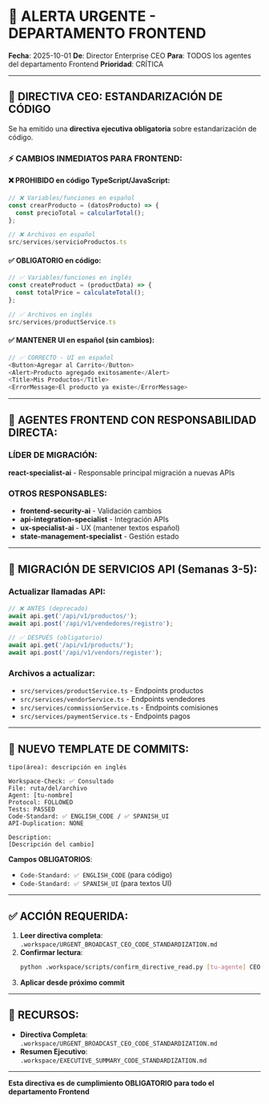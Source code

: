 # 🚨 ALERTA URGENTE - DEPARTAMENTO FRONTEND

**Fecha**: 2025-10-01
**De**: Director Enterprise CEO
**Para**: TODOS los agentes del departamento Frontend
**Prioridad**: CRÍTICA

---

## 📢 DIRECTIVA CEO: ESTANDARIZACIÓN DE CÓDIGO

Se ha emitido una **directiva ejecutiva obligatoria** sobre estandarización de código.

### ⚡ CAMBIOS INMEDIATOS PARA FRONTEND:

#### ❌ PROHIBIDO en código TypeScript/JavaScript:
```typescript
// ❌ Variables/funciones en español
const crearProducto = (datosProducto) => {
  const precioTotal = calcularTotal();
};

// ❌ Archivos en español
src/services/servicioProductos.ts
```

#### ✅ OBLIGATORIO en código:
```typescript
// ✅ Variables/funciones en inglés
const createProduct = (productData) => {
  const totalPrice = calculateTotal();
};

// ✅ Archivos en inglés
src/services/productService.ts
```

#### ✅ MANTENER UI en español (sin cambios):
```typescript
// ✅ CORRECTO - UI en español
<Button>Agregar al Carrito</Button>
<Alert>Producto agregado exitosamente</Alert>
<Title>Mis Productos</Title>
<ErrorMessage>El producto ya existe</ErrorMessage>
```

---

## 🎯 AGENTES FRONTEND CON RESPONSABILIDAD DIRECTA:

### LÍDER DE MIGRACIÓN:
**react-specialist-ai** - Responsable principal migración a nuevas APIs

### OTROS RESPONSABLES:
- **frontend-security-ai** - Validación cambios
- **api-integration-specialist** - Integración APIs
- **ux-specialist-ai** - UX (mantener textos español)
- **state-management-specialist** - Gestión estado

---

## 🔄 MIGRACIÓN DE SERVICIOS API (Semanas 3-5):

### Actualizar llamadas API:
```typescript
// ❌ ANTES (deprecado)
await api.get('/api/v1/productos/');
await api.post('/api/v1/vendedores/registro');

// ✅ DESPUÉS (obligatorio)
await api.get('/api/v1/products/');
await api.post('/api/v1/vendors/register');
```

### Archivos a actualizar:
- `src/services/productService.ts` - Endpoints productos
- `src/services/vendorService.ts` - Endpoints vendedores
- `src/services/commissionService.ts` - Endpoints comisiones
- `src/services/paymentService.ts` - Endpoints pagos

---

## 📝 NUEVO TEMPLATE DE COMMITS:

```
tipo(área): descripción en inglés

Workspace-Check: ✅ Consultado
File: ruta/del/archivo
Agent: [tu-nombre]
Protocol: FOLLOWED
Tests: PASSED
Code-Standard: ✅ ENGLISH_CODE / ✅ SPANISH_UI
API-Duplication: NONE

Description:
[Descripción del cambio]
```

**Campos OBLIGATORIOS**:
- `Code-Standard: ✅ ENGLISH_CODE` (para código)
- `Code-Standard: ✅ SPANISH_UI` (para textos UI)

---

## ✅ ACCIÓN REQUERIDA:

1. **Leer directiva completa**: `.workspace/URGENT_BROADCAST_CEO_CODE_STANDARDIZATION.md`
2. **Confirmar lectura**:
   ```bash
   python .workspace/scripts/confirm_directive_read.py [tu-agente] CEO-CODE-STANDARDS-2025-10-01
   ```
3. **Aplicar desde próximo commit**

---

## 🔗 RECURSOS:

- **Directiva Completa**: `.workspace/URGENT_BROADCAST_CEO_CODE_STANDARDIZATION.md`
- **Resumen Ejecutivo**: `.workspace/EXECUTIVE_SUMMARY_CODE_STANDARDIZATION.md`

---

**Esta directiva es de cumplimiento OBLIGATORIO para todo el departamento Frontend**
